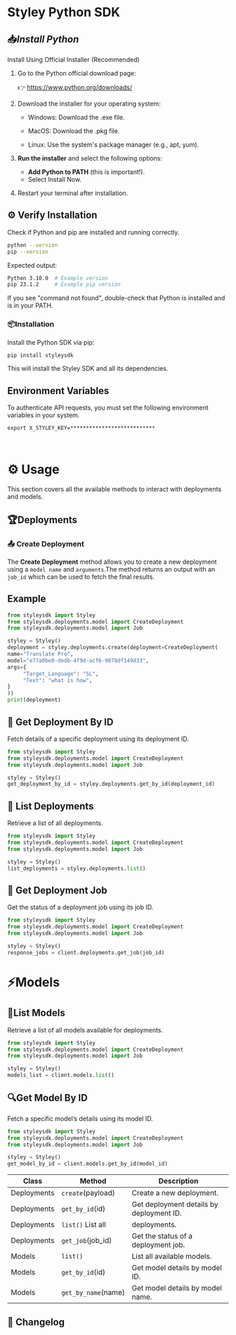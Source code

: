 # Styley Python SDK

## 📥*Install Python*
Install Using Official Installer (Recommended)

1. Go to the Python official download page:

    👉  https://www.python.org/downloads/

2. Download the installer for your operating system:

    - Windows: Download the .exe file.

    - MacOS: Download the .pkg file.

    - Linux: Use the system's package manager (e.g., apt, yum).

3. **Run the installer** and select the following options:
    - **Add Python to PATH** (this is important!).
    - Select Install Now.
4. Restart your terminal after installation.

## ⚙️ **Verify Installation**
Check if Python and pip are installed and running correctly.

```bash
python --version
pip --version
```

Expected output:

```bash
Python 3.10.0  # Example version
pip 23.1.2     # Example pip version
```
If you see "command not found", double-check that Python is installed and is in your PATH.

### 📦**Installation**
Install the Python SDK via pip:
```bash
pip install styleysdk
```
This will install the Styley SDK and all its dependencies.

## **Environment Variables**

To authenticate API requests, you must set the following environment variables in your system.

```
export X_STYLEY_KEY=***************************
```
<br>

# ⚙️ **Usage**
This section covers all the available methods to interact with deployments and models.

## 🏆**Deployments**

### 📤 **Create Deployment**
 The **Create Deployment** method allows you to create a new deployment using a `model name` and `arguments`.The method returns an output with an `job_id` which can be used to fetch the final results.

## Example

```python
from styleysdk import Styley
from styleysdk.deployments.model import CreateDeployment
from styleysdk.deployments.model import Job

styley = Styley()
deployment = styley.deployments.create(deployment=CreateDeployment(
name="Translate Pro",
model="e77a0be0-dedb-4f9d-acf6-9878df149d33",
args={
     "Target_Language": "SL",
     "Text": "what is how",
}
))
print(deployment)
```

## 📄 **Get Deployment By ID**
Fetch details of a specific deployment using its deployment ID.

```python
from styleysdk import Styley
from styleysdk.deployments.model import CreateDeployment
from styleysdk.deployments.model import Job

styley = Styley()
get_deployment_by_id = styley.deployments.get_by_id(deployment_id)
```

## 📜 **List Deployments**
Retrieve a list of all deployments.

```python
from styleysdk import Styley
from styleysdk.deployments.model import CreateDeployment
from styleysdk.deployments.model import Job

styley = Styley()
list_deployments = styley.deployments.list()
```

## 🚀 **Get Deployment Job**
Get the status of a deployment job using its job ID.

```python
from styleysdk import Styley
from styleysdk.deployments.model import CreateDeployment
from styleysdk.deployments.model import Job

styley = Styley()
response_jobs = client.deployments.get_job(job_id)
```

# ⚡**Models**

## 📜**List Models**
Retrieve a list of all models available for deployments.

```python
from styleysdk import Styley
from styleysdk.deployments.model import CreateDeployment
from styleysdk.deployments.model import Job

styley = Styley()
models_list = client.models.list()
```

## 🔍**Get Model By ID**
Fetch a specific model’s details using its model ID.

```python
from styleysdk import Styley
from styleysdk.deployments.model import CreateDeployment
from styleysdk.deployments.model import Job

styley = Styley()
get_model_by_id = client.models.get_by_id(model_id)
```

Class	    | Method	    | Description
------------|---------------|-------------
Deployments	|`create`(payload)|	Create a new deployment.
Deployments	|`get_by_id`(id)	|  Get deployment details by deployment ID.
Deployments	|`list()`	List all| deployments.
Deployments	|`get_job`(job_id)|	Get the status of a deployment job.
Models	    | `list()`	    |List all available models.
Models	    |`get_by_id`(id)	|    Get model details by model ID.
Models	    |`get_by_name`(name)|Get model details by model name.

## 📝 Changelog